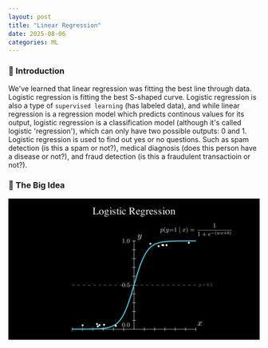 ```yaml
---
layout: post
title: "Linear Regression"
date: 2025-08-06
categories: ML
---
```


### 📌 Introduction
We've learned that linear regression was fitting the best line through data. Logistic regression is fitting the best S-shaped curve. Logistic regression is also a type of `supervised learning` (has labeled data), and while linear regression is a regression model which predicts continous values for its output, logistic regression is a classification model (although it's called logistic 'regression'), which can only have two possible outputs: 0 and 1. Logistic regression is used to find out yes or no questions. Such as spam detection (is this a spam or not?), medical diagnosis (does this person have a disease or not?), and fraud detection (is this a fraudulent transactioin or not?).

### 🧠 The Big Idea
![Logistic regression example](/assets/images/posts/2025/logistic-regression/logistic_regression.png)